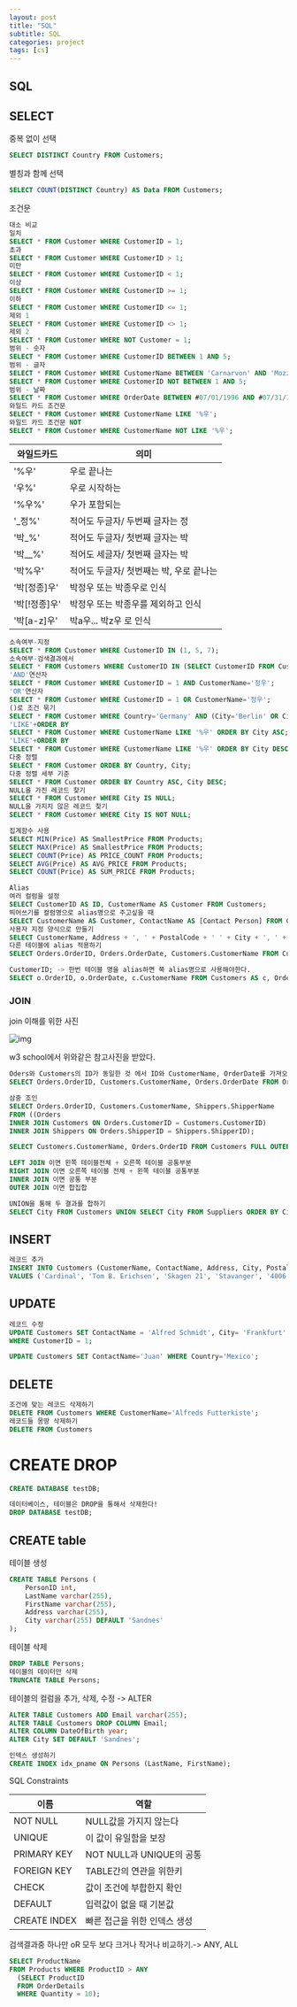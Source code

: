 ```yaml
---
layout: post
title: "SQL"
subtitle: SQL
categories: project
tags: [cs]
---
```


## SQL

## SELECT
중복 없이 선택
```SQL
SELECT DISTINCT Country FROM Customers;
```
별칭과 함께 선택
```SQL
SELECT COUNT(DISTINCT Country) AS Data FROM Customers;
```
조건문
```SQL
대소 비교
일치
SELECT * FROM Customer WHERE CustomerID = 1;
초과
SELECT * FROM Customer WHERE CustomerID > 1;
미만
SELECT * FROM Customer WHERE CustomerID < 1;
이상
SELECT * FROM Customer WHERE CustomerID >= 1;
이하
SELECT * FROM Customer WHERE CustomerID <= 1;
제외 1
SELECT * FROM Customer WHERE CustomerID <> 1;
제외 2
SELECT * FROM Customer WHERE NOT Customer = 1;
범위 - 숫자
SELECT * FROM Customer WHERE CustomerID BETWEEN 1 AND 5;
범위 - 글자
SELECT * FROM Customer WHERE CustomerName BETWEEN 'Carnarvon' AND 'Mozzarella';
SELECT * FROM Customer WHERE CustomerID NOT BETWEEN 1 AND 5;
범위 - 날짜
SELECT * FROM Customer WHERE OrderDate BETWEEN #07/01/1996 AND #07/31/1996;
와일드 카드 조건문
SELECT * FROM Customer WHERE CustomerName LIKE '%우';
와일드 카드 조건문 NOT
SELECT * FROM Customer WHERE CustomerName NOT LIKE '%우';
```

|와일드카드|의미|
|---|---|
|'%우'| 우로 끝나는|
|'우%' | 우로 시작하는|
|'%우%'| 우가 포함되는|
|'_정%'| 적어도 두글자/ 두번째 글자는 정|
|'박_%' |적어도 두글자/ 첫번째 글자는 박|
|'박__%'| 적어도 세글자/ 첫번째 글자는 박|
|'박%우'| 적어도 두글자/ 첫번째는 박, 우로 끝나는|
|'박[정종]우'|박정우 또는 박종우로 인식|
|'박[!정종]우'|박정우 또는 박종우를 제외하고 인식|
|'박[a-z]우'|박a우... 박z우 로 인식|

```SQL
소속여부-지정
SELECT * FROM Customer WHERE CustomerID IN (1, 5, 7);
소속여부-검색결과에서
SELECT * FROM Customers WHERE CustomerID IN (SELECT CustomerID FROM Customers WHERE CustomerID > 10);
'AND'연산자
SELECT * FROM Customer WHERE CustomerID = 1 AND CustomerName='정우';
'OR'연산자
SELECT * FROM Customer WHERE CustomerID = 1 OR CustomerName='정우';
()로 조건 묶기
SELECT * FROM Customer WHERE Country='Germany' AND (City='Berlin' OR City='Manchester')
'LIKE'+ORDER BY
SELECT * FROM Customer WHERE CustomerName LIKE '%우' ORDER BY City ASC;
'LIKE'+ORDER BY
SELECT * FROM Customer WHERE CustomerName LIKE '%우' ORDER BY City DESC;
다중 정렬
SELECT * FROM Customer ORDER BY Country, City;
다중 정렬 세부 기준
SELECT * FROM Customer ORDER BY Country ASC, City DESC;
NULL을 가진 레코드 찾기
SELECT * FROM Customer WHERE City IS NULL;
NULL을 가지지 않은 레코드 찾기
SELECT * FROM Customer WHERE City IS NOT NULL;

집계함수 사용
SELECT MIN(Price) AS SmallestPrice FROM Products;
SELECT MAX(Price) AS SmallestPrice FROM Products;
SELECT COUNT(Price) AS PRICE_COUNT FROM Products;
SELECT AVG(Price) AS AVG_PRICE FROM Products;
SELECT COUNT(Price) AS SUM_PRICE FROM Products;

Alias
여러 컬럼을 설정
SELECT CustomerID AS ID, CustomerName AS Customer FROM Customers;
띄어쓰기를 컬럼명으로 alias명으로 주고싶을 때
SELECT CustomerName AS Customer, ContactName AS [Contact Person] FROM Customers;
사용자 지정 양식으로 만들기
SELECT CustomerName, Address + ', ' + PostalCode + ' ' + City + ', ' + Country AS Address FROM Customers;
다른 테이블에 alias 적용하기
SELECT Orders.OrderID, Orders.OrderDate, Customers.CustomerName FROM Customers, Orders WHERE Customers.CustomerName='Around the Horn' AND Customers.CustomerID=Orders.

CustomerID; -> 한번 테이블 명을 alias하면 쭉 alias명으로 사용해야한다.
SELECT o.OrderID, o.OrderDate, c.CustomerName FROM Customers AS c, Orders AS o WHERE c.CustomerName='Around the Horn' AND c.CustomerID=o.CustomerID;
```
### JOIN
join 이해를 위한 사진

![img](/assets/img/1006/join.jpg)

w3 school에서 위와같은 참고사진을 받았다.
```SQL
Oders와 Customers의 ID가 동일한 것 에서 ID와 CustomerName, OrderDate를 가져오기
SELECT Orders.OrderID, Customers.CustomerName, Orders.OrderDate FROM Orders INNER JOIN Customers ON Orders.CustomerID=Customers.CustomerID;

삼중 조인
SELECT Orders.OrderID, Customers.CustomerName, Shippers.ShipperName
FROM ((Orders
INNER JOIN Customers ON Orders.CustomerID = Customers.CustomerID)
INNER JOIN Shippers ON Orders.ShipperID = Shippers.ShipperID);

SELECT Customers.CustomerName, Orders.OrderID FROM Customers FULL OUTER JOIN Orders ON Customers.CustomerID=Orders.CustomerID ORDER BY Customers.CustomerName;

LEFT JOIN 이면 왼쪽 테이블전체 + 오른쪽 테이블 공통부분
RIGHT JOIN 이면 오른쪽 테이블 전체 + 왼쪽 테이블 공통부분
INNER JOIN 이면 공통 부분
OUTER JOIN 이면 합집합

UNION을 통해 두 결과를 합하기
SELECT City FROM Customers UNION SELECT City FROM Suppliers ORDER BY City;
```

## INSERT
```SQL
레코드 추가
INSERT INTO Customers (CustomerName, ContactName, Address, City, PostalCode, Country)
VALUES ('Cardinal', 'Tom B. Erichsen', 'Skagen 21', 'Stavanger', '4006', 'Norway');
```

## UPDATE
```SQL
레코드 수정
UPDATE Customers SET ContactName = 'Alfred Schmidt', City= 'Frankfurt'
WHERE CustomerID = 1;

UPDATE Customers SET ContactName='Juan' WHERE Country='Mexico';
```

## DELETE
```SQL
조건에 맞는 레코드 삭제하기
DELETE FROM Customers WHERE CustomerName='Alfreds Futterkiste';
레코드들 몽땅 삭제하기
DELETE FROM Customers
```

# CREATE DROP 
```SQL
CREATE DATABASE testDB;

데이터베이스, 테이블은 DROP을 통해서 삭제한다!
DROP DATABASE testDB;
```

## CREATE table
테이블 생성
```SQL
CREATE TABLE Persons (
    PersonID int,
    LastName varchar(255),
    FirstName varchar(255),
    Address varchar(255),
    City varchar(255) DEFAULT 'Sandnes'
);
```
테이블 삭제
```SQL
DROP TABLE Persons;
테이블의 데이터만 삭제
TRUNCATE TABLE Persons;
```
테이블의 컬럼을 추가, 삭제, 수정 -> ALTER
```SQL
ALTER TABLE Customers ADD Email varchar(255);
ALTER TABLE Customers DROP COLUMN Email;
ALTER COLUMN DateOfBirth year;
ALTER City SET DEFAULT 'Sandnes';

인덱스 생성하기
CREATE INDEX idx_pname ON Persons (LastName, FirstName);
```
SQL Constraints

|이름|역할|
|---|---|
|NOT NULL|NULL값을 가지지 않는다|
|UNIQUE|이 값이 유일함을 보장|
|PRIMARY KEY|NOT NULL과 UNIQUE의 공통|
|FOREIGN KEY|TABLE간의 연관을 위한키|
|CHECK|값이 조건에 부합한지 확인|
|DEFAULT|입력값이 없을 때 기본값|
|CREATE INDEX|빠른 접근을 위한 인덱스 생성|

검색결과중 하나만 oR 모두 보다 크거나 작거나 비교하기.-> ANY, ALL
```SQL
SELECT ProductName
FROM Products WHERE ProductID > ANY
  (SELECT ProductID
  FROM OrderDetails
  WHERE Quantity = 10);
```